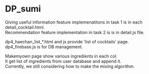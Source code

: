 # DP_sumi

Giving useful information feature implemenatitons in task 1 is in each detail_cocktail.html. <br/>
Recommendation feature implementation in task 2 is is in detail.js file. <br/>

dp4_haechan_list_*.html and js provide 'list of cocktails' page.<br/>
dp4_firebase.js is for DB management.<br/>

Makemyown page show various ingredients in each col. <br/>It get list of ingredients from user database and append it. <br/>Currently, we still considering how to make the mixing algorithm.<br/>

